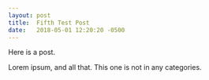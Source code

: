 ```yaml
---
layout: post
title:  Fifth Test Post
date:   2018-05-01 12:20:20 -0500
---
```


Here is a post.

Lorem ipsum, and all that. This one is not in any categories.